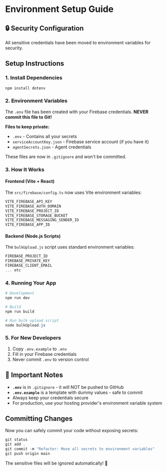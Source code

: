 # Environment Setup Guide

## 🔒 Security Configuration

All sensitive credentials have been moved to environment variables for security.

## Setup Instructions

### 1. Install Dependencies

```powershell
npm install dotenv
```

### 2. Environment Variables

The `.env` file has been created with your Firebase credentials. **NEVER commit this file to Git!**

**Files to keep private:**
- `.env` - Contains all your secrets
- `serviceAccountKey.json` - Firebase service account (if you have it)
- `agentSecrets.json` - Agent credentials

These files are now in `.gitignore` and won't be committed.

### 3. How It Works

#### Frontend (Vite + React)
The `src/firebase/config.ts` now uses Vite environment variables:
```typescript
VITE_FIREBASE_API_KEY
VITE_FIREBASE_AUTH_DOMAIN
VITE_FIREBASE_PROJECT_ID
VITE_FIREBASE_STORAGE_BUCKET
VITE_FIREBASE_MESSAGING_SENDER_ID
VITE_FIREBASE_APP_ID
```

#### Backend (Node.js Scripts)
The `bulkUpload.js` script uses standard environment variables:
```javascript
FIREBASE_PROJECT_ID
FIREBASE_PRIVATE_KEY
FIREBASE_CLIENT_EMAIL
... etc
```

### 4. Running Your App

```powershell
# Development
npm run dev

# Build
npm run build

# Run bulk upload script
node bulkUpload.js
```

### 5. For New Developers

1. Copy `.env.example` to `.env`
2. Fill in your Firebase credentials
3. Never commit `.env` to version control

## 🚨 Important Notes

- **`.env`** is in `.gitignore` - it will NOT be pushed to GitHub
- **`.env.example`** is a template with dummy values - safe to commit
- Always keep your credentials secure
- For production, use your hosting provider's environment variable system

## Committing Changes

Now you can safely commit your code without exposing secrets:

```powershell
git status
git add .
git commit -m "Refactor: Move all secrets to environment variables"
git push origin main
```

The sensitive files will be ignored automatically! 🎉
